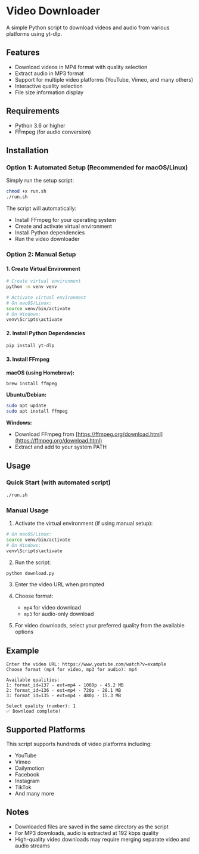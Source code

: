 # Video Downloader

A simple Python script to download videos and audio from various platforms using yt-dlp.

## Features

- Download videos in MP4 format with quality selection
- Extract audio in MP3 format
- Support for multiple video platforms (YouTube, Vimeo, and many others)
- Interactive quality selection
- File size information display

## Requirements

- Python 3.6 or higher
- FFmpeg (for audio conversion)

## Installation

### Option 1: Automated Setup (Recommended for macOS/Linux)

Simply run the setup script:
```bash
chmod +x run.sh
./run.sh
```

The script will automatically:
- Install FFmpeg for your operating system
- Create and activate virtual environment
- Install Python dependencies
- Run the video downloader

### Option 2: Manual Setup

#### 1. Create Virtual Environment

```bash
# Create virtual environment
python -m venv venv

# Activate virtual environment
# On macOS/Linux:
source venv/bin/activate
# On Windows:
venv\Scripts\activate
```

#### 2. Install Python Dependencies

```bash
pip install yt-dlp
```

#### 3. Install FFmpeg

**macOS (using Homebrew):**
```bash
brew install ffmpeg
```

**Ubuntu/Debian:**
```bash
sudo apt update
sudo apt install ffmpeg
```

**Windows:**
- Download FFmpeg from [https://ffmpeg.org/download.html](https://ffmpeg.org/download.html)
- Extract and add to your system PATH

## Usage

### Quick Start (with automated script)
```bash
./run.sh
```

### Manual Usage

1. Activate the virtual environment (if using manual setup):
```bash
# On macOS/Linux:
source venv/bin/activate
# On Windows:
venv\Scripts\activate
```

2. Run the script:
```bash
python download.py
```

3. Enter the video URL when prompted

4. Choose format:
   - `mp4` for video download
   - `mp3` for audio-only download

5. For video downloads, select your preferred quality from the available options

## Example

```
Enter the video URL: https://www.youtube.com/watch?v=example
Choose format (mp4 for video, mp3 for audio): mp4

Available qualities:
1: format_id=137 - ext=mp4 - 1080p - 45.2 MB
2: format_id=136 - ext=mp4 - 720p - 28.1 MB
3: format_id=135 - ext=mp4 - 480p - 15.3 MB

Select quality (number): 1
✅ Download complete!
```

## Supported Platforms

This script supports hundreds of video platforms including:
- YouTube
- Vimeo
- Dailymotion
- Facebook
- Instagram
- TikTok
- And many more

## Notes

- Downloaded files are saved in the same directory as the script
- For MP3 downloads, audio is extracted at 192 kbps quality
- High-quality video downloads may require merging separate video and audio streams
